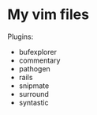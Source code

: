 My vim files
=============

Plugins:
* bufexplorer
* commentary
* pathogen
* rails
* snipmate
* surround
* syntastic
